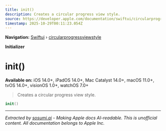 ```yaml
---
title: init()
description: Creates a circular progress view style.
source: https://developer.apple.com/documentation/swiftui/circularprogressviewstyle/init()
timestamp: 2025-10-29T00:11:23.054Z
---
```


**Navigation:** [Swiftui](/documentation/swiftui) › [circularprogressviewstyle](/documentation/swiftui/circularprogressviewstyle)

**Initializer**

# init()

**Available on:** iOS 14.0+, iPadOS 14.0+, Mac Catalyst 14.0+, macOS 11.0+, tvOS 14.0+, visionOS 1.0+, watchOS 7.0+

> Creates a circular progress view style.

```swift
init()
```

---

*Extracted by [sosumi.ai](https://sosumi.ai) - Making Apple docs AI-readable.*
*This is unofficial content. All documentation belongs to Apple Inc.*
